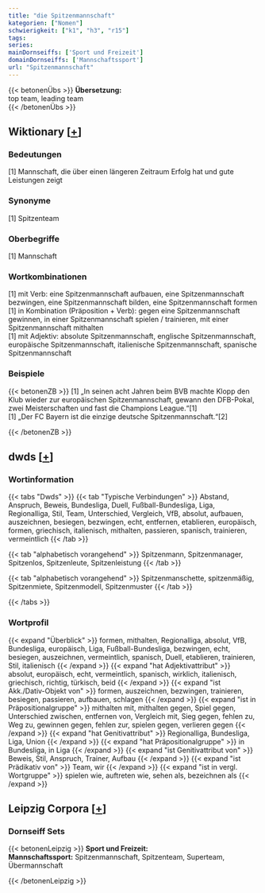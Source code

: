 ```yaml
---
title: "die Spitzenmannschaft"
kategorien: ["Nomen"]
schwierigkeit: ["k1", "h3", "r15"]
tags:
series:
mainDornseiffs: ['Sport und Freizeit']
domainDornseiffs: ['Mannschaftssport']
url: "Spitzenmannschaft"
---
```


{{< betonenÜbs >}}
**Übersetzung:**  
top team, leading team  
{{< /betonenÜbs >}}

## Wiktionary [[+](https://de.wiktionary.org/wiki/Spitzenmannschaft)]

### Bedeutungen
[1] Mannschaft, die über einen längeren Zeitraum Erfolg hat und gute Leistungen zeigt  

### Synonyme
[1] Spitzenteam  

### Oberbegriffe
[1] Mannschaft  

### Wortkombinationen
[1] mit Verb: eine Spitzenmannschaft aufbauen, eine Spitzenmannschaft bezwingen, eine Spitzenmannschaft bilden, eine Spitzenmannschaft formen  
[1] in Kombination (Präposition + Verb): gegen eine Spitzenmannschaft gewinnen, in einer Spitzenmannschaft spielen / trainieren, mit einer Spitzenmannschaft mithalten  
[1] mit Adjektiv: absolute Spitzenmannschaft, englische Spitzenmannschaft, europäische Spitzenmannschaft, italienische Spitzenmannschaft, spanische Spitzenmannschaft  

### Beispiele
{{< betonenZB >}}
[1] „In seinen acht Jahren beim BVB machte Klopp den Klub wieder zur europäischen Spitzenmannschaft, gewann den DFB-Pokal, zwei Meisterschaften und fast die Champions League.“[1]  
[1] „Der FC Bayern ist die einzige deutsche Spitzenmannschaft.“[2]  

{{< /betonenZB >}}


## dwds [[+](https://www.dwds.de/wb/Spitzenmannschaft)]

### Wortinformation
{{< tabs "Dwds" >}}
{{< tab "Typische Verbindungen" >}}
Abstand, Anspruch, Beweis, Bundesliga, Duell, Fußball-Bundesliga, Liga, Regionalliga, Stil, Team, Unterschied, Vergleich, VfB, absolut, aufbauen, auszeichnen, besiegen, bezwingen, echt, entfernen, etablieren, europäisch, formen, griechisch, italienisch, mithalten, passieren, spanisch, trainieren, vermeintlich
{{< /tab >}}

{{< tab "alphabetisch vorangehend" >}}
Spitzenmann, Spitzenmanager, Spitzenlos, Spitzenleute, Spitzenleistung
{{< /tab >}}

{{< tab "alphabetisch vorangehend" >}}
Spitzenmanschette, spitzenmäßig, Spitzenmiete, Spitzenmodell, Spitzenmuster
{{< /tab >}}

{{< /tabs >}}

### Wortprofil
{{< expand "Überblick" >}} formen, mithalten, Regionalliga, absolut, VfB, Bundesliga, europäisch, Liga, Fußball-Bundesliga, bezwingen, echt, besiegen, auszeichnen, vermeintlich, spanisch, Duell, etablieren, trainieren, Stil, italienisch {{< /expand >}}
{{< expand "hat Adjektivattribut" >}} absolut, europäisch, echt, vermeintlich, spanisch, wirklich, italienisch, griechisch, richtig, türkisch, beid {{< /expand >}}
{{< expand "ist Akk./Dativ-Objekt von" >}} formen, auszeichnen, bezwingen, trainieren, besiegen, passieren, aufbauen, schlagen {{< /expand >}}
{{< expand "ist in Präpositionalgruppe" >}} mithalten mit, mithalten gegen, Spiel gegen, Unterschied zwischen, entfernen von, Vergleich mit, Sieg gegen, fehlen zu, Weg zu, gewinnen gegen, fehlen zur, spielen gegen, verlieren gegen {{< /expand >}}
{{< expand "hat Genitivattribut" >}} Regionalliga, Bundesliga, Liga, Union {{< /expand >}}
{{< expand "hat Präpositionalgruppe" >}} in Bundesliga, in Liga {{< /expand >}}
{{< expand "ist Genitivattribut von" >}} Beweis, Stil, Anspruch, Trainer, Aufbau {{< /expand >}}
{{< expand "ist Prädikativ von" >}} Team, wir {{< /expand >}}
{{< expand "ist in vergl. Wortgruppe" >}} spielen wie, auftreten wie, sehen als, bezeichnen als {{< /expand >}}

## Leipzig Corpora [[+](https://corpora.uni-leipzig.de/en/res?word=Spitzenmannschaft&corpusId=deu_newscrawl-public_2018)]

### Dornseiff Sets
{{< betonenLeipzig >}}
**Sport und Freizeit:**  
**Mannschaftssport:** Spitzenmannschaft, Spitzenteam, Superteam, Übermannschaft  

{{< /betonenLeipzig >}}
